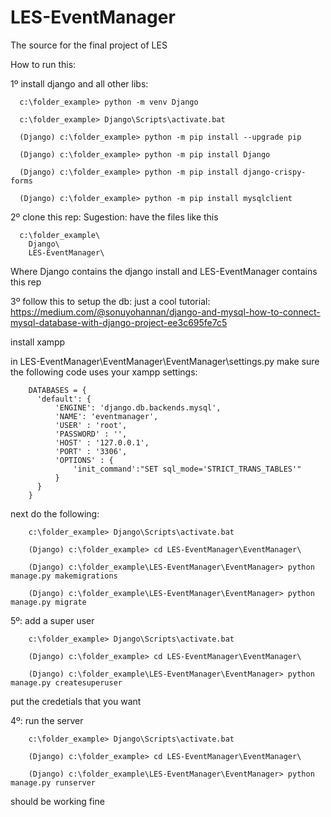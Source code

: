 # LES-EventManager
The source for the final project of LES

How to run this:

1º install django and all other libs:

```
  c:\folder_example> python -m venv Django
  
  c:\folder_example> Django\Scripts\activate.bat
  
  (Django) c:\folder_example> python -m pip install --upgrade pip
  
  (Django) c:\folder_example> python -m pip install Django
  
  (Django) c:\folder_example> python -m pip install django-crispy-forms
  
  (Django) c:\folder_example> python -m pip install mysqlclient
```  
  
2º clone this rep:
  Sugestion: have the files like this
  ```
    c:\folder_example\
      Django\
      LES-EventManager\
  ```
      
  Where Django contains the django install and LES-EventManager contains this rep

3º follow this to setup the db:
  just a cool tutorial:
  https://medium.com/@sonuyohannan/django-and-mysql-how-to-connect-mysql-database-with-django-project-ee3c695fe7c5
  
  install xampp
  
  in LES-EventManager\EventManager\EventManager\settings.py make sure the following code uses your xampp settings:

```  
    DATABASES = {
      'default': {
          'ENGINE': 'django.db.backends.mysql',
          'NAME': 'eventmanager',
          'USER' : 'root',
          'PASSWORD' : '',
          'HOST' : '127.0.0.1',
          'PORT' : '3306',
          'OPTIONS' : {
              'init_command':"SET sql_mode='STRICT_TRANS_TABLES'"
          }
      }
    }
```
   
   next do the following:
```
    c:\folder_example> Django\Scripts\activate.bat
    
    (Django) c:\folder_example> cd LES-EventManager\EventManager\
    
    (Django) c:\folder_example\LES-EventManager\EventManager> python manage.py makemigrations
    
    (Django) c:\folder_example\LES-EventManager\EventManager> python manage.py migrate
```
5º: add a super user
```
    c:\folder_example> Django\Scripts\activate.bat
    
    (Django) c:\folder_example> cd LES-EventManager\EventManager\
    
    (Django) c:\folder_example\LES-EventManager\EventManager> python manage.py createsuperuser
```   
  put the credetials that you want
    
4º: run the server
```    
    c:\folder_example> Django\Scripts\activate.bat
    
    (Django) c:\folder_example> cd LES-EventManager\EventManager\
    
    (Django) c:\folder_example\LES-EventManager\EventManager> python manage.py runserver
 ```   
 should be working fine
    


